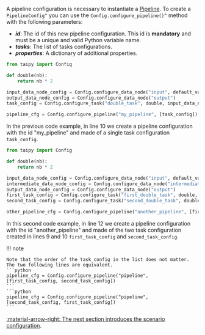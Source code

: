 A pipeline configuration is necessary to instantiate a [Pipeline](../concepts/pipeline.md). To create a
`PipelineConfig^` you can use the `Config.configure_pipeline()^` method with the following parameters:

- _**id**_: The id of this new pipeline configuration. This id is **mandatory** and must be a unique and valid Python
  variable name.
- _**tasks**_: The list of tasks configurations.
- _**properties**_: A dictionary of additional properties.

```python linenums="1"
from taipy import Config

def double(nb):
    return nb * 2

input_data_node_config = Config.configure_data_node("input", default_value=21)
output_data_node_config = Config.configure_data_node("output")
task_config = Config.configure_task("double_task", double, input_data_node_config, output_data_node_config)

pipeline_cfg = Config.configure_pipeline("my_pipeline", [task_config])
```

In the previous code example, in line 10 we create a pipeline configuration with the id "my_pipeline" and made of a
single task configuration `task_config`.

```python linenums="1"
from taipy import Config

def double(nb):
    return nb * 2

input_data_node_config = Config.configure_data_node("input", default_value=21)
intermediate_data_node_config = Config.configure_data_node("intermediate")
output_data_node_config = Config.configure_data_node("output")
first_task_config = Config.configure_task("first_double_task", double, input_data_node_config, intermediate_data_node_config)
second_task_config = Config.configure_task("second_double_task", double, intermediate_data_node_config, output_data_node_config)

other_pipeline_cfg = Config.configure_pipeline("another_pipeline", [first_task_config, second_task_config])
```

In this second code example, in line 12 we create a pipeline configuration with the id "another_pipeline" and made
of the two task configuration created in lines 9 and 10 `first_task_config` and `second_task_config`.

!!! note

    Note that the order of the task_config in the list does not matter. The two following lines are equivalent.
    ```python
    pipeline_cfg = Config.configure_pipeline("pipeline", [first_task_config, second_task_config])
    ```
    ```python
    pipeline_cfg = Config.configure_pipeline("pipeline", [second_task_config, first_task_config])
    ```

[:material-arrow-right: The next section introduces the scenario configuration](scenario-config.md).
